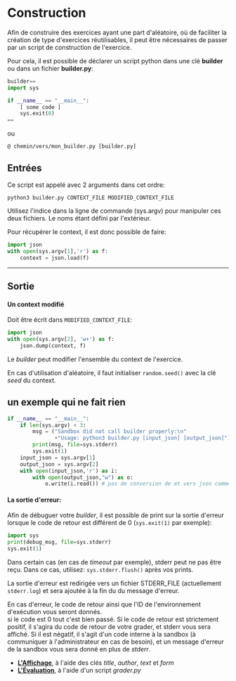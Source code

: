 # Construction

Afin de construire des exercices ayant une part d'aléatoire, où de faciliter la création de type 
d'exercices réutilisables, il peut être nécessaires de passer par un script de construction de l'exercice.

Pour cela, il est possible de déclarer un script python dans une clé **builder**
ou dans un fichier **builder.py**:

```python
builder==
import sys

if __name__ == "__main__":
    [ some code ]
    sys.exit(0)
==
```

ou

```
@ chemin/vers/mon_builder.py [builder.py]
```


## Entrées
Ce script est appelé avec 2 arguments dans cet ordre:

    python3 builder.py CONTEXT_FILE MODIFIED_CONTEXT_FILE


Utilisez l'indice dans la ligne de commande (sys.argv) pour manipuler ces deux fichiers. Le noms étant défini par l'extérieur. 

Pour récupérer le context, il est donc possible de faire:
```python
import json
with open(sys.argv[1],'r') as f:
    context = json.load(f)
```
___


## Sortie
#### Un context modifié
Doit être écrit dans `MODIFIED_CONTEXT_FILE`:
```python
import json
with open(sys.argv[2], 'w+') as f:
    json.dump(context, f)
```
Le *builder* peut modifier l'ensemble du context de l'exercice.

En cas d'utilisation d'aléatoire, il faut initialiser `random.seed()` avec
la clé *seed* du context.

## un exemple qui ne fait rien
```python
if __name__ == "__main__":
    if len(sys.argv) < 3:
        msg = ("Sandbox did not call builder properly:\n"
               +"Usage: python3 builder.py [input_json] [output_json]")
        print(msg, file=sys.stderr)
        sys.exit(1)
    input_json = sys.argv[1]
    output_json = sys.argv[2]
    with open(input_json,'r') as i:
        with open(output_json,"w") as o:
            o.write(i.read()) # pas de conversion de et vers json comme on ne fait rien 
```


#### La sortie d'erreur:

Afin de débuguer votre *builder*, il est possible de print sur la sortie d'erreur
lorsque le code de retour est différent de 0  (`sys.exit(1)` par exemple):
```python
import sys
print(debug_msg, file=sys.stderr)
sys.exit(1)
```

Dans certain cas (en cas de *timeout* par exemple), stderr peut ne pas être reçu. Dans ce cas, utilisez:
`sys.stderr.flush()` après vos prints.

La sortie d'erreur est redirigée vers un fichier STDERR_FILE (actuellement `stderr.log`) et sera ajoutée
à la fin du du message d'erreur.

En cas d'erreur, le code de retour ainsi que l'ID de l'environnement d'exécution vous seront
donnés.   
si le code est 0 tout c'est bien passé. 
Si le code de retour est strictement positif, il s'agira du code de retour de votre grader,
et stderr vous sera affiché.
Si il est négatif, il s'agit d'un code interne à la sandbox (à communiquer à l'administrateur
en cas de besoin), et un message d'erreur de la sandbox vous sera donné en plus de *stderr*.



* **[L'Affichage](../affichage/)**, à l'aide des clés *title*, *author*, *text* et *form*
* **[L'Évaluation](../evaluation/)**, à l'aide d'un script *grader.py*
